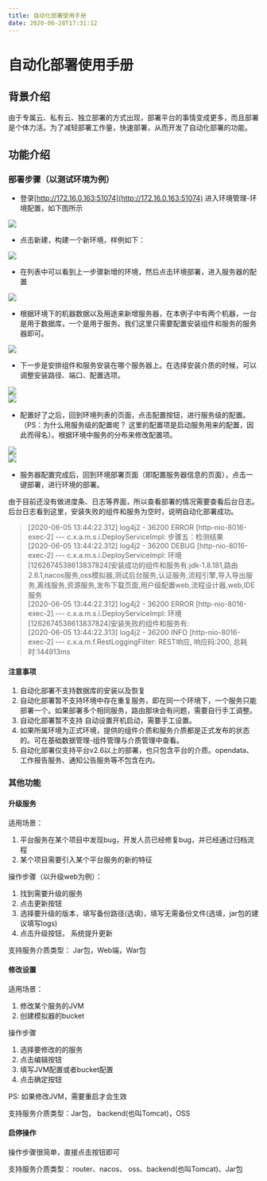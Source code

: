 ```yaml
---
title: 自动化部署使用手册
date: 2020-06-28T17:31:12
---
```


# 自动化部署使用手册

## 背景介绍

由于专属云、私有云、独立部署的方式出现，部署平台的事情变成更多，而且部署是个体力活。为了减轻部署工作量，快速部署，从而开发了自动化部署的功能。

## 功能介绍

### 部署步骤（以测试环境为例）

* 登录[http://172.16.0.163:51074](http://172.16.0.163:51074) 进入环境管理-环境配置，如下图所示

![](http://apaas.wxchina.com:8881/wp-content/uploads/1.png)

* 点击新建，构建一个新环境，样例如下：

![](http://apaas.wxchina.com:8881/wp-content/uploads/2.png)

* 在列表中可以看到上一步骤新增的环境，然后点击环境部署，进入服务器的配置

![](http://apaas.wxchina.com:8881/wp-content/uploads/3.png)

* 根据环境下的机器数据以及用途来新增服务器，在本例子中有两个机器，一台是用于数据库，一个是用于服务。我们这里只需要配置安装组件和服务的服务器即可。

![](http://apaas.wxchina.com:8881/wp-content/uploads/4.png)

* 下一步是安排组件和服务安装在哪个服务器上。在选择安装介质的时候，可以调整安装路径、端口、配置选项。

![](http://apaas.wxchina.com:8881/wp-content/uploads/5.png)  
![](http://apaas.wxchina.com:8881/wp-content/uploads/6.png)

* 配置好了之后，回到环境列表的页面，点击配置按钮，进行服务级的配置。（PS：为什么用服务级的配置呢？ 这里的配置项是启动服务用来的配置，因此而得名）。根据环境中服务的分布来修改配置项。

![](http://apaas.wxchina.com:8881/wp-content/uploads/7.png)  
![](http://apaas.wxchina.com:8881/wp-content/uploads/8.png)

* 服务器配置完成后，回到环境部署页面（即配置服务器信息的页面），点击一键部署，进行环境的部署。

由于目前还没有做进度条、日志等界面，所以查看部署的情况需要查看后台日志。后台日志看到这里，安装失败的组件和服务为空时，说明自动化部署成功。

> \[2020-06-05 13:44:22.312\] log4j2 - 36200 ERROR \[http-nio-8016-exec-2\] --- c.x.a.m.s.i.DeployServiceImpl: 步骤五：检测结果  
> \[2020-06-05 13:44:22.312\] log4j2 - 36200 DEBUG \[http-nio-8016-exec-2\] --- c.x.a.m.s.i.DeployServiceImpl: 环境\[1262674538613837824\]安装成功的组件和服务有:jdk-1.8.181,路由2.6.1,nacos服务,oss模拟器,测试后台服务,认证服务,流程引擎,导入导出服务,离线服务,资源服务,发布下载页面,用户级配置web,流程设计器,web,IDE服务  
> \[2020-06-05 13:44:22.312\] log4j2 - 36200 ERROR \[http-nio-8016-exec-2\] --- c.x.a.m.s.i.DeployServiceImpl: 环境\[1262674538613837824\]安装失败的组件和服务有:  
> \[2020-06-05 13:44:22.313\] log4j2 - 36200 INFO \[http-nio-8016-exec-2\] --- c.x.a.m.f.RestLoggingFilter: REST响应, 响应码:200, 总耗时:144913ms

#### 注意事项

1. 自动化部署不支持数据库的安装以及恢复
2. 自动化部署暂不支持环境中存在重复服务，即在同一个环境下，一个服务只能部署一个。如果部署多个相同服务，路由那块会有问题，需要自行手工调整。
3. 自动化部署暂不支持 自动设置开机启动，需要手工设置。
4. 如果所属环境为正式环境，提供的组件介质和服务介质都是正式发布的状态的。可在基础数据管理-组件管理与介质管理中查看。
5. 自动化部署仅支持平台v2.6以上的部署，也只包含平台的介质。opendata、工作报告服务、通知公告服务等不包含在内。

### 其他功能

#### 升级服务

适用场景：

1. 平台服务在某个项目中发现bug，开发人员已经修复bug，并已经通过归档流程
2. 某个项目需要引入某个平台服务的新的特征

操作步骤（以升级web为例）：

1. 找到需要升级的服务
2. 点击更新按钮
3. 选择要升级的版本，填写备份路径(选填)，填写无需备份文件(选填，jar包的建议填写logs)
4. 点击升级按钮， 系统提升更新

支持服务介质类型： Jar包，Web端，War包

#### 修改设置

适用场景：

1. 修改某个服务的JVM
2. 创建模拟器的bucket

操作步骤

1. 选择要修改的的服务
2. 点击编辑按钮
3. 填写JVM配置或者bucket配置
4. 点击确定按钮

PS: 如果修改JVM，需要重启才会生效

支持服务介质类型：Jar包， backend(也叫Tomcat)，OSS

#### 启停操作

操作步骤很简单，直接点击按钮即可

支持服务介质类型： router、nacos、 oss、backend(也叫Tomcat)、Jar包
